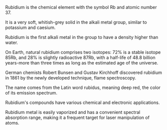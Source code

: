 ﻿Rubidium is the chemical element with the symbol Rb and atomic number 37.

It is a very soft, whitish-grey solid in the alkali metal group, similar to potassium and caesium.

Rubidium is the first alkali metal in the group to have a density higher than water.

On Earth, natural rubidium comprises two isotopes: 72% is a stable isotope 85Rb, and 28% is slightly radioactive 87Rb, with a half-life of 48.8 billion years-more than three times as long as the estimated age of the universe.

German chemists Robert Bunsen and Gustav Kirchhoff discovered rubidium in 1861 by the newly developed technique, flame spectroscopy.

The name comes from the Latin word rubidus, meaning deep red, the color of its emission spectrum.

Rubidium's compounds have various chemical and electronic applications.

Rubidium metal is easily vaporized and has a convenient spectral absorption range, making it a frequent target for laser manipulation of atoms.

